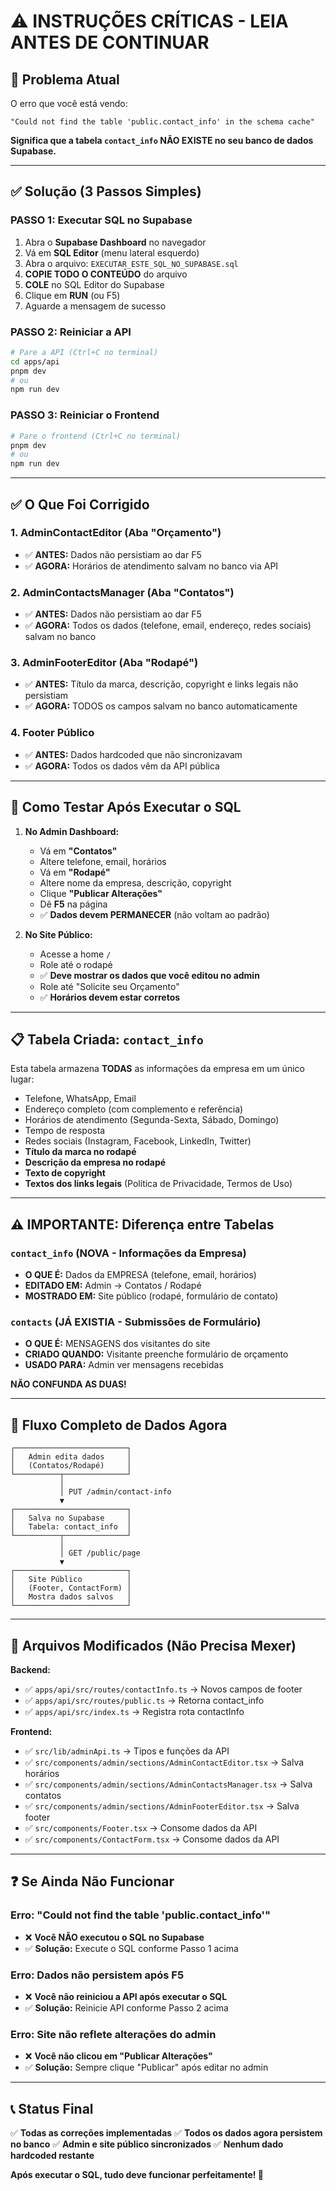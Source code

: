 # ⚠️ INSTRUÇÕES CRÍTICAS - LEIA ANTES DE CONTINUAR

## 🔴 Problema Atual

O erro que você está vendo:
```
"Could not find the table 'public.contact_info' in the schema cache"
```

**Significa que a tabela `contact_info` NÃO EXISTE no seu banco de dados Supabase.**

---

## ✅ Solução (3 Passos Simples)

### **PASSO 1: Executar SQL no Supabase**

1. Abra o **Supabase Dashboard** no navegador
2. Vá em **SQL Editor** (menu lateral esquerdo)
3. Abra o arquivo: `EXECUTAR_ESTE_SQL_NO_SUPABASE.sql`
4. **COPIE TODO O CONTEÚDO** do arquivo
5. **COLE** no SQL Editor do Supabase
6. Clique em **RUN** (ou F5)
7. Aguarde a mensagem de sucesso

### **PASSO 2: Reiniciar a API**

```bash
# Pare a API (Ctrl+C no terminal)
cd apps/api
pnpm dev
# ou
npm run dev
```

### **PASSO 3: Reiniciar o Frontend**

```bash
# Pare o frontend (Ctrl+C no terminal)
pnpm dev
# ou
npm run dev
```

---

## ✅ O Que Foi Corrigido

### **1. AdminContactEditor (Aba "Orçamento")**
- ✅ **ANTES:** Dados não persistiam ao dar F5
- ✅ **AGORA:** Horários de atendimento salvam no banco via API

### **2. AdminContactsManager (Aba "Contatos")**
- ✅ **ANTES:** Dados não persistiam ao dar F5
- ✅ **AGORA:** Todos os dados (telefone, email, endereço, redes sociais) salvam no banco

### **3. AdminFooterEditor (Aba "Rodapé")**
- ✅ **ANTES:** Título da marca, descrição, copyright e links legais não persistiam
- ✅ **AGORA:** TODOS os campos salvam no banco automaticamente

### **4. Footer Público**
- ✅ **ANTES:** Dados hardcoded que não sincronizavam
- ✅ **AGORA:** Todos os dados vêm da API pública

---

## 🎯 Como Testar Após Executar o SQL

1. **No Admin Dashboard:**
   - Vá em **"Contatos"**
   - Altere telefone, email, horários
   - Vá em **"Rodapé"**
   - Altere nome da empresa, descrição, copyright
   - Clique **"Publicar Alterações"**
   - Dê **F5** na página
   - ✅ **Dados devem PERMANECER** (não voltam ao padrão)

2. **No Site Público:**
   - Acesse a home `/`
   - Role até o rodapé
   - ✅ **Deve mostrar os dados que você editou no admin**
   - Role até "Solicite seu Orçamento"
   - ✅ **Horários devem estar corretos**

---

## 📋 Tabela Criada: `contact_info`

Esta tabela armazena **TODAS** as informações da empresa em um único lugar:

- Telefone, WhatsApp, Email
- Endereço completo (com complemento e referência)
- Horários de atendimento (Segunda-Sexta, Sábado, Domingo)
- Tempo de resposta
- Redes sociais (Instagram, Facebook, LinkedIn, Twitter)
- **Título da marca no rodapé**
- **Descrição da empresa no rodapé**
- **Texto de copyright**
- **Textos dos links legais** (Política de Privacidade, Termos de Uso)

---

## ⚠️ IMPORTANTE: Diferença entre Tabelas

### `contact_info` (NOVA - Informações da Empresa)
- **O QUE É:** Dados da EMPRESA (telefone, email, horários)
- **EDITADO EM:** Admin → Contatos / Rodapé
- **MOSTRADO EM:** Site público (rodapé, formulário de contato)

### `contacts` (JÁ EXISTIA - Submissões de Formulário)
- **O QUE É:** MENSAGENS dos visitantes do site
- **CRIADO QUANDO:** Visitante preenche formulário de orçamento
- **USADO PARA:** Admin ver mensagens recebidas

**NÃO CONFUNDA AS DUAS!**

---

## 🚀 Fluxo Completo de Dados Agora

```
┌─────────────────────────┐
│   Admin edita dados     │
│   (Contatos/Rodapé)     │
└──────────┬──────────────┘
           │
           │ PUT /admin/contact-info
           ▼
┌─────────────────────────┐
│   Salva no Supabase     │
│   Tabela: contact_info  │
└──────────┬──────────────┘
           │
           │ GET /public/page
           ▼
┌─────────────────────────┐
│   Site Público          │
│   (Footer, ContactForm) │
│   Mostra dados salvos   │
└─────────────────────────┘
```

---

## 🔧 Arquivos Modificados (Não Precisa Mexer)

**Backend:**
- ✅ `apps/api/src/routes/contactInfo.ts` → Novos campos de footer
- ✅ `apps/api/src/routes/public.ts` → Retorna contact_info
- ✅ `apps/api/src/index.ts` → Registra rota contactInfo

**Frontend:**
- ✅ `src/lib/adminApi.ts` → Tipos e funções da API
- ✅ `src/components/admin/sections/AdminContactEditor.tsx` → Salva horários
- ✅ `src/components/admin/sections/AdminContactsManager.tsx` → Salva contatos
- ✅ `src/components/admin/sections/AdminFooterEditor.tsx` → Salva footer
- ✅ `src/components/Footer.tsx` → Consome dados da API
- ✅ `src/components/ContactForm.tsx` → Consome dados da API

---

## ❓ Se Ainda Não Funcionar

### Erro: "Could not find the table 'public.contact_info'"
- ❌ **Você NÃO executou o SQL no Supabase**
- ✅ **Solução:** Execute o SQL conforme Passo 1 acima

### Erro: Dados não persistem após F5
- ❌ **Você não reiniciou a API após executar o SQL**
- ✅ **Solução:** Reinicie API conforme Passo 2 acima

### Erro: Site não reflete alterações do admin
- ❌ **Você não clicou em "Publicar Alterações"**
- ✅ **Solução:** Sempre clique "Publicar" após editar no admin

---

## 📞 Status Final

✅ **Todas as correções implementadas**
✅ **Todos os dados agora persistem no banco**
✅ **Admin e site público sincronizados**
✅ **Nenhum dado hardcoded restante**

**Após executar o SQL, tudo deve funcionar perfeitamente! 🎉**
